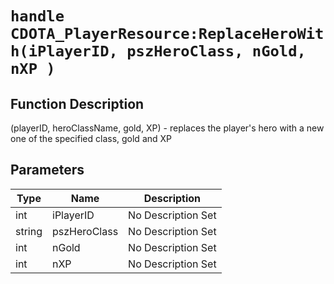 # `handle CDOTA_PlayerResource:ReplaceHeroWith(iPlayerID, pszHeroClass, nGold, nXP )`
## Function Description
(playerID, heroClassName, gold, XP) - replaces the player's hero with a new one of the specified class, gold and XP
## Parameters
Type|Name|Description
--|--|--
int|iPlayerID|No Description Set
string|pszHeroClass|No Description Set
int|nGold|No Description Set
int|nXP|No Description Set
